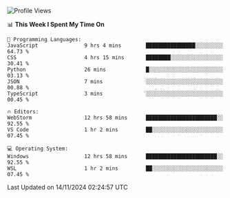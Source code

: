 <!--START_SECTION:waka-->
![Profile Views](http://img.shields.io/badge/Profile%20Views-0-blue)

📊 **This Week I Spent My Time On** 

```text
💬 Programming Languages: 
JavaScript               9 hrs 4 mins        ████████████████░░░░░░░░░   64.73 % 
CSS                      4 hrs 15 mins       ████████░░░░░░░░░░░░░░░░░   30.41 % 
Python                   26 mins             █░░░░░░░░░░░░░░░░░░░░░░░░   03.13 % 
JSON                     7 mins              ░░░░░░░░░░░░░░░░░░░░░░░░░   00.88 % 
TypeScript               3 mins              ░░░░░░░░░░░░░░░░░░░░░░░░░   00.45 % 

🔥 Editors: 
WebStorm                 12 hrs 58 mins      ███████████████████████░░   92.55 % 
VS Code                  1 hr 2 mins         ██░░░░░░░░░░░░░░░░░░░░░░░   07.45 % 

💻 Operating System: 
Windows                  12 hrs 58 mins      ███████████████████████░░   92.55 % 
WSL                      1 hr 2 mins         ██░░░░░░░░░░░░░░░░░░░░░░░   07.45 % 
```


 Last Updated on 14/11/2024 02:24:57 UTC
<!--END_SECTION:waka-->
